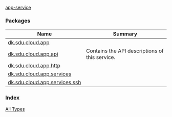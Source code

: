 [app-service](./index.md)

### Packages

| Name | Summary |
|---|---|
| [dk.sdu.cloud.app](dk.sdu.cloud.app/index.md) |  |
| [dk.sdu.cloud.app.api](dk.sdu.cloud.app.api/index.md) | Contains the API descriptions of this service. |
| [dk.sdu.cloud.app.http](dk.sdu.cloud.app.http/index.md) |  |
| [dk.sdu.cloud.app.services](dk.sdu.cloud.app.services/index.md) |  |
| [dk.sdu.cloud.app.services.ssh](dk.sdu.cloud.app.services.ssh/index.md) |  |

### Index

[All Types](alltypes/index.md)